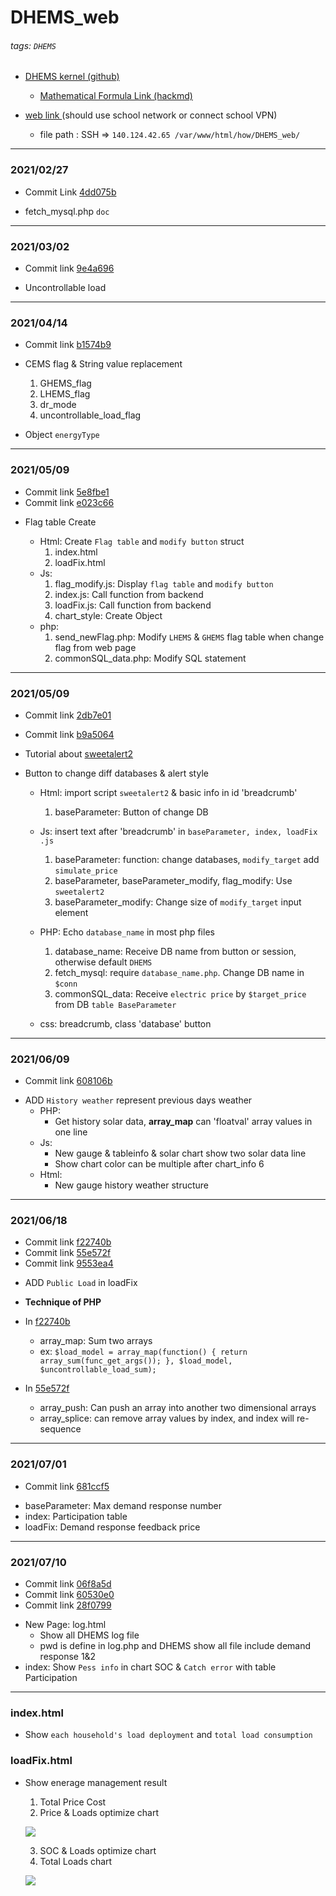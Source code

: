 # DHEMS_web

###### tags: `DHEMS`

* [DHEMS kernel (github)](https://github.com/colin861209/DHEMS)
  * [Mathematical Formula Link (hackmd)](https://hackmd.io/pvujnbJeQf6bXQqIibQXXQ)
  
* [web link ](http://140.124.42.70:3332/how/DHEMS_web/loadFix.html)  (should use school network or connect school VPN)
  * file path : SSH =>  `140.124.42.65 /var/www/html/how/DHEMS_web/`
  
---
### 2021/02/27

+ Commit Link [4dd075b](https://github.com/colin861209/DHEMS_web/commit/4dd075bf710873c4b325f7c8ce930ba8448cad20)

* fetch_mysql.php `doc`

---
### 2021/03/02

+ Commit link [9e4a696](https://github.com/colin861209/DHEMS_web/commit/9e4a696060b4d9690d4daa88a13c32e667f74428)

* Uncontrollable load

---
### 2021/04/14

+ Commit link [b1574b9](https://github.com/colin861209/DHEMS_web/commit/b1574b90fb9eb947e7561e42c1dce07ede0c4726)

* CEMS flag & String value replacement

	1. GHEMS_flag
	2. LHEMS_flag
	3. dr_mode
	4. uncontrollable_load_flag
	
 * Object `energyType`
 
---
### 2021/05/09

+ Commit link [5e8fbe1](https://github.com/colin861209/DHEMS_web/commit/5e8fbe199a186d59400b1c17248b42cf36bf85ae)
+ Commit link [e023c66](https://github.com/colin861209/DHEMS_web/commit/e023c6630a1531bebff71a4e71081a257488481f)

* Flag table Create

	* Html: Create `Flag table` and `modify button` struct
		1. index.html
		2. loadFix.html
	* Js: 
		1. flag_modify.js: Display `flag table` and `modify button`
		2. index.js: Call function from backend
		3. loadFix.js: Call function from backend
		4. chart_style: Create Object
	* php:
		1. send_newFlag.php: Modify `LHEMS` & `GHEMS` flag table when change flag from web page
		2. commonSQL_data.php: Modify SQL statement

---
### 2021/05/09

+ Commit link [2db7e01](https://github.com/colin861209/DHEMS_web/commit/2db7e01a3bc81e9becdec4a898ebdbb1d88a6601)
+ Commit link [b9a5064](https://github.com/colin861209/DHEMS_web/commit/b9a5064295e71885fc1411f78b3d723b1de7add2)
+ Tutorial about [sweetalert2](https://sweetalert2.github.io)

+ Button to change diff databases & alert style

	* Html: import script `sweetalert2` & basic info in id 'breadcrumb'
		1. baseParameter: Button of change DB

	* Js: insert text after 'breadcrumb' in `baseParameter, index, loadFix .js`
		1. baseParameter:  function: change databases, `modify_target` add `simulate_price`
		2. baseParameter, baseParameter_modify, flag_modify: Use `sweetalert2`
		3. baseParameter_modify: Change size of `modify_target` input element

	* PHP: Echo `database_name` in most php files
		1. database_name: Receive DB name from button or session, otherwise default `DHEMS`
		2. fetch_mysql: require `database_name.php`. Change DB name in `$conn`
		3. commonSQL_data: Receive `electric price` by `$target_price` from DB `table BaseParameter`

	* css: breadcrumb, class 'database' button

---
### 2021/06/09

+ Commit link [608106b](https://github.com/colin861209/DHEMS_web/commit/608106bd2d62f76efb5a49f9a3cb328ed40a7108)

- ADD `History weather` represent previous days weather
	- PHP:
		- Get history solar data, **array_map** can 'floatval' array values in one line
	- Js:
		- New gauge & tableinfo & solar chart show two solar data line
		- Show chart color can be multiple after chart_info 6
	- Html:
		- New gauge history weather structure

---
### 2021/06/18

+ Commit link [f22740b](https://github.com/colin861209/DHEMS_web/commit/f22740bf7f96d385161c82e145bfdfb366c6897c)
+ Commit link [55e572f](https://github.com/colin861209/DHEMS_web/commit/55e572f54634da4f65af97f0708721cbb73e8dca)
+ Commit link [9553ea4](https://github.com/colin861209/DHEMS_web/commit/9553ea48942127859ec1efb592ab56ba20eb04ad)

- ADD `Public Load` in loadFix

- **Technique of PHP**
- In [f22740b](https://github.com/colin861209/DHEMS_web/commit/f22740bf7f96d385161c82e145bfdfb366c6897c)
	- array_map: Sum two arrays 
	- ex: `$load_model = array_map(function() {
        return array_sum(func_get_args());
    }, $load_model, $uncontrollable_load_sum);`
- In [55e572f](https://github.com/colin861209/DHEMS_web/commit/55e572f54634da4f65af97f0708721cbb73e8dca)
	- array_push: Can push an array into another two dimensional arrays 
	- array_splice: can remove array values by index, and index will re-sequence
	
---
### 2021/07/01

+ Commit link [681ccf5](https://github.com/colin861209/DHEMS_web/commit/681ccf5d41eb0b5dddc73a839d262b594990fd54)

- baseParameter: Max demand response number
- index: Participation table
- loadFix: Demand response feedback price

---
### 2021/07/10

+ Commit link [06f8a5d](https://github.com/colin861209/DHEMS_web/commit/06f8a5d285ce56a8d72fc943ef1aba8b57d5d458)
+ Commit link [60530e0](https://github.com/colin861209/DHEMS_web/commit/60530e0e6bd9a75bed0a52e08101248ade585da5)
+ Commit link [28f0799](https://github.com/colin861209/DHEMS_web/commit/28f079954467d36223cd5a32bc98d261f9cc30e0)

- New Page: log.html
	- Show all DHEMS log file
	- pwd is define in log.php and DHEMS show all file include demand response 1&2
- index: Show `Pess info` in chart SOC & `Catch error` with table Participation

---
### index.html

* Show `each household's load deployment` and `total load consumption`

### loadFix.html

* Show enerage management result
    
    1. Total Price Cost
    2. Price & Loads optimize chart

    ![](https://i.imgur.com/IHWCP2O.png)
    
    3. SOC & Loads optimize chart
    4. Total Loads chart

    ![](https://i.imgur.com/HBL4TeG.jpg)
